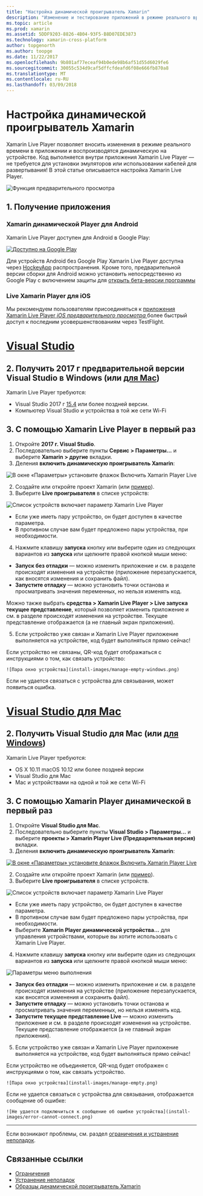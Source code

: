 ```yaml
---
title: "Настройка динамической проигрыватель Xamarin"
description: "Изменение и тестирование приложений в режиме реального времени на устройства iOS или Android"
ms.topic: article
ms.prod: xamarin
ms.assetid: 5DDF9203-8826-4B04-93F5-B8D07EDE3873
ms.technology: xamarin-cross-platform
author: topgenorth
ms.author: toopge
ms.date: 11/22/2017
ms.openlocfilehash: 9b801af77eceaf94b0ede98b6af51d55d6029fe6
ms.sourcegitcommit: 30055c534d9caf5dffcfdeafd6f08e666fb870a8
ms.translationtype: MT
ms.contentlocale: ru-RU
ms.lasthandoff: 03/09/2018
---
```

# <a name="xamarin-live-player-setup"></a>Настройка динамической проигрыватель Xamarin

Xamarin Live Player позволяет вносить изменения в режиме реального времени в приложении и воспроизводятся динамическую на устройстве. Код выполняется внутри приложения Xamarin Live Player — не требуется для установки эмуляторов или использовании кабелей для развертывания! В этой статье описывается настройка Xamarin Live Player.

![Функция предварительного просмотра](~/media/shared/preview.png)

## <a name="1-get-the-app"></a>1. Получение приложения

### <a name="xamarin-live-player-for-android"></a>Xamarin динамической Player для Android
Xamarin Live Player доступен для Android в Google Play:

[ ![Доступно на Google Play](install-images/google-play-badge.png)](https://play.google.com/store/apps/details?id=com.xamarin.live)

Для устройств Android без Google Play Xamarin Live Player доступна через [HockeyApp](https://aka.ms/xlp-hockeyapp) распространения. Кроме того, предварительной версии сборки для Android можно установить непосредственно из Google Play с включением защиты для [открыть бета-версии программы](https://play.google.com/apps/testing/com.xamarin.live)

### <a name="xamarin-live-player-for-ios"></a>Live Xamarin Player для iOS
Мы рекомендуем пользователям присоединяться к [приложения Xamarin Live Player _iOS предварительного просмотра_ ](https://aka.ms/liveplayeralpha) более быстрый доступ к последним усовершенствованиям через TestFlight.


# <a name="visual-studiotabvswin"></a>[Visual Studio](#tab/vswin)

## <a name="2-get-visual-studio-2017-preview-on-windows-or-for-mactabsvsmac"></a>2. Получить 2017 г предварительной версии Visual Studio в Windows (или [для Mac](?tabs=vsmac))

Xamarin Live Player требуются:

- Visual Studio 2017 г [15.4](https://developer.xamarin.com/recipes/cross-platform/ide/change_updates_channel/#visualstudio2017) или более поздней версии.
- Компьютер Visual Studio и устройства в той же сети Wi-Fi

## <a name="3-using-xamarin-live-player-for-the-first-time"></a>3. С помощью Xamarin Live Player в первый раз

1. Откройте **2017 г. Visual Studio**.
2. Последовательно выберите пункты **Сервис > Параметры...**  и выберите **Xamarin > другие** вкладки.
3. Деления **включить динамическую проигрыватель Xamarin**:

  ![В окне «Параметры» установите флажок Включить Xamarin Player Live](install-images/vs2017-options.png)

2. Создайте или откройте проект Xamarin (или [пример](~/tools/live-player/samples.md)).
3. Выберите **Live проигрывателя** в списке устройств:

  ![Список устройств включает параметр Xamarin Live Player](install-images/devices-empty-windows.png)

  * Если уже иметь пару устройство, он будет доступен в качестве параметра.
  * В противном случае вам будет предложено пары устройства, при необходимости.
4. Нажмите клавишу **запуска** кнопку или выберите один из следующих вариантов из **запуска** или щелкните правой кнопкой мыши меню:

  - **Запуск без отладки** — можно изменить приложение и см. в разделе происходят изменения на устройстве (приложение перезапускается, как вносятся изменения и сохранить файл).
  - **Запустите отладку** — можно установить точки останова и просматривать значения переменных, но нельзя изменять код.

  Можно также выбрать **средства > Xamarin Live Player > Live запуска текущее представление**, который позволяет изменить приложение и см. в разделе происходят изменения на устройстве. Текущее представление отображается (а не главный экран приложения).

5. Если устройство уже связан и Xamarin Live Player приложение выполняется на устройстве, код будет выполняться прямо сейчас!

  Если устройство не связаны, QR-код будет отображаться с инструкциями о том, как связать устройство:

    ![Пара окно устройства](install-images/manage-empty-windows.png)

  Если не удается связаться с устройства для связывания, может появиться ошибка.

# <a name="visual-studio-for-mactabvsmac"></a>[Visual Studio для Mac](#tab/vsmac)

## <a name="2-get-visual-studio-for-mac-or-for-windowstabsvswin"></a>2. Получить Visual Studio для Mac (или [для Windows](?tabs=vswin))

Xamarin Live Player требуются:

- OS X 10.11 macOS 10.12 или более поздней версии
- Visual Studio для Mac
- Mac и устройствами на одной и той же сети Wi-Fi

## <a name="3-using-xamarin-live-player-for-the-first-time"></a>3. С помощью Xamarin Player динамической в первый раз

1. Откройте **Visual Studio для Mac**.
2. Последовательно выберите пункты **Visual Studio > Параметры...**  и выберите **проекты > Xamarin Player Live (Предварительная версия)** вкладки.
3. Деления **включить динамическую проигрыватель Xamarin**:

  [![В окне «Параметры» установите флажок Включить Xamarin Player Live](install-images/vsmac-options-sml.png)](install-images/vsmac-options.png#lightbox)

2. Создайте или откройте проект Xamarin (или [пример](~/tools/live-player/samples.md)).
3. Выберите **Live проигрывателя** в списке устройств.

  ![Список устройств включает параметр Xamarin Live Player](install-images/devices.png)

  * Если уже иметь пару устройство, он будет доступен в качестве параметра.
  * В противном случае вам будет предложено пары устройства, при необходимости.
  * Выберите **Xamarin Player динамической устройства...**  для управления устройствами, которые вы хотите использовать с Xamarin Live Player.

4. Нажмите клавишу **запуска** кнопку или выберите один из следующих вариантов из **запуска** или щелкните правой кнопкой мыши меню:

  ![Параметры меню выполнения](install-images/run-menu.png)

  - **Запуск без отладки** — можно изменить приложение и см. в разделе происходят изменения на устройстве (приложение перезапускается, как вносятся изменения и сохранить файл).
  - **Запустите отладку** — можно установить точки останова и просматривать значения переменных, но нельзя изменять код.
  - **Запустите текущее представление Live** — можно изменить приложение и см. в разделе происходят изменения на устройстве. Текущее представление отображается (а не главный экран приложения).

5. Если устройство уже связан и Xamarin Live Player приложение выполняется на устройстве, код будет выполняться прямо сейчас!

  Если устройство не объединяется, QR-код будет отображен с инструкциями о том, как связать устройство.

    ![Пара окно устройства](install-images/manage-empty.png)

  Если не удается связаться с устройства для связывания, отображается сообщение об ошибке:

    ![Не удается подключиться к сообщение об ошибке устройства](install-images/error-cannot-connect.png)


-----

Если возникают проблемы, см. раздел [ограничения и устранение неполадок](~/tools/live-player/troubleshooting.md).


## <a name="related-links"></a>Связанные ссылки

- [Ограничения](~/tools/live-player/limitations.md)
- [Устранение неполадок](~/tools/live-player/troubleshooting.md)
- [Образцы динамической проигрыватель Xamarin](~/tools/livehttps://developer.xamarin.com/samples.md)
